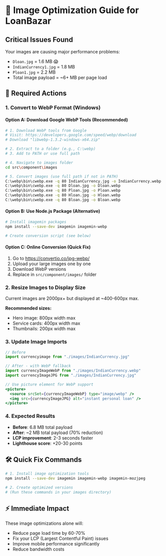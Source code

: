 # 🚀 Image Optimization Guide for LoanBazar

## **Critical Issues Found**
Your images are causing major performance problems:
- `Dloan.jpg` = 1.6 MB 😱
- `IndianCurrency1.jpg` = 1.8 MB 
- `Ploan1.jpg` = 2.2 MB
- Total image payload = ~6+ MB per page load

## **🎯 Required Actions**

### **1. Convert to WebP Format (Windows)**

#### **Option A: Download Google WebP Tools (Recommended)**
```bash
# 1. Download WebP tools from Google
# Visit: https://developers.google.com/speed/webp/download
# Download "libwebp-1.3.2-windows-x64.zip"

# 2. Extract to a folder (e.g., C:\webp)
# 3. Add to PATH or use full path

# 4. Navigate to images folder
cd src\component\images

# 5. Convert images (use full path if not in PATH)
C:\webp\bin\cwebp.exe -q 80 IndianCurrency.jpg -o IndianCurrency.webp
C:\webp\bin\cwebp.exe -q 80 Dloan.jpg -o Dloan.webp
C:\webp\bin\cwebp.exe -q 80 Ploan.jpg -o Ploan.webp
C:\webp\bin\cwebp.exe -q 80 Hloan.jpg -o Hloan.webp
C:\webp\bin\cwebp.exe -q 80 Bloan.jpg -o Bloan.webp
```

#### **Option B: Use Node.js Package (Alternative)**
```bash
# Install imagemin packages
npm install --save-dev imagemin imagemin-webp

# Create conversion script (see below)
```

#### **Option C: Online Conversion (Quick Fix)**
1. Go to https://convertio.co/jpg-webp/
2. Upload your large images one by one
3. Download WebP versions
4. Replace in `src/component/images/` folder

### **2. Resize Images to Display Size**
Current images are 2000px+ but displayed at ~400-600px max.

**Recommended sizes:**
- Hero image: 800px width max
- Service cards: 400px width max
- Thumbnails: 200px width max

### **3. Update Image Imports**
```jsx
// Before
import currencyimage from "./images/IndianCurrency.jpg"

// After - with WebP fallback
import currencyImageWebP from "./images/IndianCurrency.webp"
import currencyImageJPG from "./images/IndianCurrency.jpg"

// Use picture element for WebP support
<picture>
  <source srcSet={currencyImageWebP} type="image/webp" />
  <img src={currencyImageJPG} alt="instant personal loan" />
</picture>
```

### **4. Expected Results**
- **Before**: 6.8 MB total payload
- **After**: ~2 MB total payload (70% reduction)
- **LCP improvement**: 2-3 seconds faster
- **Lighthouse score**: +20-30 points

## **🛠️ Quick Fix Commands**

```bash
# 1. Install image optimization tools
npm install --save-dev imagemin imagemin-webp imagemin-mozjpeg

# 2. Create optimized versions
# (Run these commands in your images directory)
```

## **⚡ Immediate Impact**
These image optimizations alone will:
- Reduce page load time by 60-70%
- Fix your LCP (Largest Contentful Paint) issues
- Improve mobile performance significantly
- Reduce bandwidth costs
